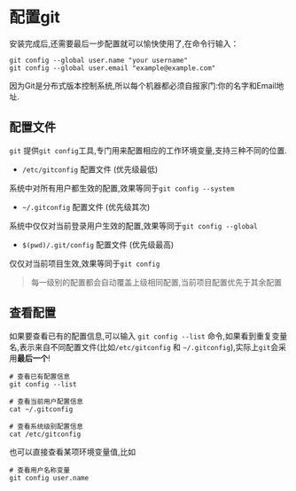 # 配置git

安装完成后,还需要最后一步配置就可以愉快使用了,在命令行输入：

```
git config --global user.name "your username"
git config --global user.email "example@example.com"
```

因为Git是分布式版本控制系统,所以每个机器都必须自报家门:你的名字和Email地址.

## 配置文件
`git` 提供`git config`工具,专门用来配置相应的工作环境变量,支持三种不同的位置.

- `/etc/gitconfig`  配置文件 (优先级最低)

系统中对所有用户都生效的配置,效果等同于`git config --system`

- `~/.gitconfig` 配置文件 (优先级其次)

系统中仅仅对当前登录用户生效的配置,效果等同于`git config --global`

- `$(pwd)/.git/config` 配置文件 (优先级最高)

仅仅对当前项目生效,效果等同于`git config`

>每一级别的配置都会自动覆盖上级相同配置,当前项目配置优先于其余配置

## 查看配置
如果要查看已有的配置信息,可以输入 `git config --list` 命令,如果看到重复变量名,表示来自不同配置文件(比如`/etc/gitconfig` 和 `~/.gitconfig`),实际上`git`会采用**最后一个**!

```
# 查看已有配置信息
git config --list

# 查看当前用户配置信息
cat ~/.gitconfig

# 查看系统级别配置信息
cat /etc/gitconfig
```

也可以直接查看某项环境变量值,比如

```
# 查看用户名称变量
git config user.name
```




